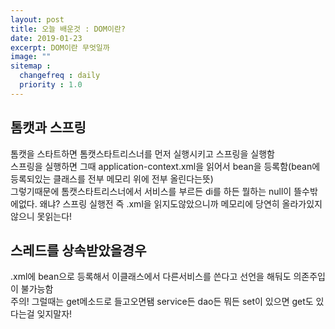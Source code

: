 ```yaml
---
layout: post
title: 오늘 배운것 : DOM이란?
date: 2019-01-23
excerpt: DOM이란 무엇일까
image: ""
sitemap :
  changefreq : daily
  priority : 1.0
---
```


<div>
    <h2>톰캣과 스프링</h2>
    <p>
        톰캣을 스타트하면 톰캣스타트리스너를 먼저 실행시키고 스프링을 실행함<br/>
        스프링을 실행하면 그때 application-context.xml을 읽어서 bean을 등록함(bean에 등록되있는 클래스를 전부 메모리 위에 전부 올린다는뜻)<br/>
        그렇기때문에 톰캣스타트리스너에서 서비스를 부르든 di를 하든 뭘하는 null이 뜰수밖에없다.
        왜냐? 스프링 실행전 즉 .xml을 읽지도않았으니까 메모리에 당연히 올라가있지않으니 못읽는다!
    </p>
    <h2>스레드를 상속받았을경우</h2>
    <p>
        .xml에 bean으로 등록해서 이클래스에서 다른서비스를 쓴다고 선언을 해둬도 의존주입이 불가능함<br/>
        주의! 그럴때는 get메소드로 들고오면됌 service든 dao든 뭐든 set이 있으면 get도 있다는걸 잊지말자!
    </p>
</div>
